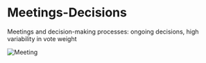 # Meetings-Decisions
Meetings and decision-making processes: ongoing decisions, high variability in vote weight

![Meeting](../master/myFolder/meeting1024.png)
